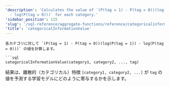 ```yaml
---
'description': 'Calculates the value of `(P(tag = 1) - P(tag = 0))(log(P(tag = 1))
  - log(P(tag = 0)))` for each category.'
'sidebar_position': 115
'slug': '/sql-reference/aggregate-functions/reference/categoricalinformationvalue'
'title': 'categoricalInformationValue'
---
```




```
各カテゴリに対して `(P(tag = 1) - P(tag = 0))(log(P(tag = 1)) - log(P(tag = 0)))` の値を計算します。

```sql
categoricalInformationValue(category1, category2, ..., tag)
```

結果は、離散的（カテゴリカル）特徴 `[category1, category2, ...]` が `tag` の値を予測する学習モデルにどのように寄与するかを示します。
